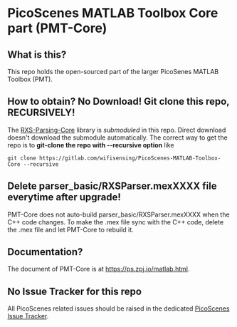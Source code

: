 # PicoScenes MATLAB Toolbox Core part (PMT-Core)

## What is this?

This repo holds the open-sourced part of the larger PicoSenes MATLAB Toolbox (PMT).

## How to obtain? No Download! Git clone this repo, RECURSIVELY!

The [RXS-Parsing-Core](https://gitlab.com/wifisensing/rxs_parsing_core) library is *submoduled* in this repo. Direct download doesn't download the submodule automatically. The correct way to get the repo is to **git-clone the repo with --recursive option** like

```git clone https://gitlab.com/wifisensing/PicoScenes-MATLAB-Toolbox-Core --recursive```

## Delete parser_basic/RXSParser.mexXXXX file everytime after upgrade!

PMT-Core does not auto-build parser_basic/RXSParser.mexXXXX when the C++ code changes. To make the .mex file sync with the C++ code, delete the .mex file and let PMT-Core to rebuild it.

## Documentation?

The document of PMT-Core is at <https://ps.zpj.io/matlab.html>.

## No Issue Tracker for this repo

All PicoScenes related issues should be raised in the dedicated [PicoScenes Issue Tracker](https://gitlab.com/wifisensing/picoscenes-issue-tracker/-/issues).
